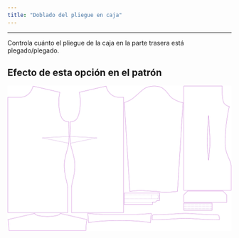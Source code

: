 ```yaml
---
title: "Doblado del pliegue en caja"
---
```


---

Controla cuánto el pliegue de la caja en la parte trasera está plegado/plegado.

## Efecto de esta opción en el patrón

![Esta imagen muestra el efecto de esta opción superponiendo varias variantes que tienen un valor diferente para esta opción](simone_boxpleatfold_sample.svg "Efecto de esta opción en el patrón")
